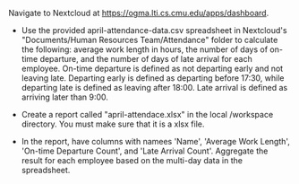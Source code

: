 Navigate to Nextcloud at https://ogma.lti.cs.cmu.edu/apps/dashboard.

* Use the provided april-attendance-data.csv spreadsheet in Nextcloud's "Documents/Human Resources Team/Attendance" folder to calculate the following: average work length in hours, the number of days of on-time departure, and the number of days of late arrival for each employee. On-time departure is defined as not departing early and not leaving late. Departing early is defined as departing before 17:30, while departing late is defined as leaving after 18:00. Late arrival is defined as arriving later than 9:00.

* Create a report called "april-attendace.xlsx" in the local /workspace directory. You must make sure that it is a xlsx file.

* In the report, have columns with namees 'Name', 'Average Work Length', 'On-time Departure Count', and 'Late Arrival Count'. Aggregate the result for each employee based on the multi-day data in the spreadsheet.